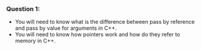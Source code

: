 ### Question 1: 
- You will need to know what is the difference between pass by reference and pass by value for arguments in C++. 
- You will need to know how pointers work and how do they refer to memory in C++. 


